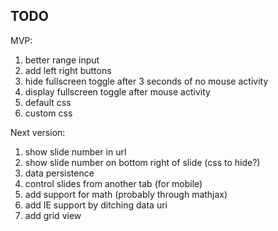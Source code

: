 TODO
----

MVP:

1.	better range input
2.	add left right buttons
3.	hide fullscreen toggle after 3 seconds of no mouse activity
4.	display fullscreen toggle after mouse activity
5.	default css
6.	custom css

Next version:

1.	show slide number in url
2.	show slide number on bottom right of slide (css to hide?)
3.	data persistence
4.	control slides from another tab (for mobile)
5.	add support for math (probably through mathjax)
6.	add IE support by ditching data uri
7.	add grid view

